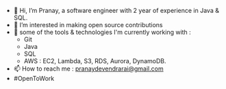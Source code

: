 - 👋 Hi, I’m Pranay, a software engineer with 2 year of experience in Java & SQL.
- 👀 I’m interested in making open source contributions 
- 🧰 some of the tools & technologies I'm currently working with :
    - Git
    - Java
    - SQL
    - AWS : EC2, Lambda, S3, RDS, Aurora, DynamoDB. 
- 📫 How to reach me : pranaydevendrarai@gmail.com
- #OpenToWork

<!---
pranay-rai-2803/pranay-rai-2803 is a ✨ special ✨ repository because its `README.md` (this file) appears on your GitHub profile.
You can click the Preview link to take a look at your changes.
--->
